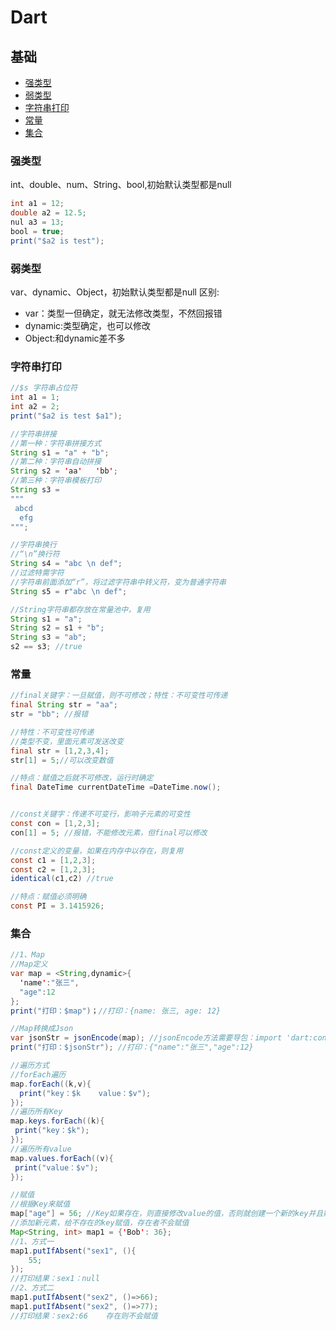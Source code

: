 # Dart

## 基础</br>
* [强类型](#强类型)
* [弱类型](#弱类型)
* [字符串打印](#字符串打印)
* [常量](#常量)
* [集合](#集合)



### 强类型
int、double、num、String、bool,初始默认类型都是null
```java
int a1 = 12;
double a2 = 12.5;
nul a3 = 13;
bool = true;
print("$a2 is test");
````


### 弱类型
var、dynamic、Object，初始默认类型都是null
区别:
* var：类型一但确定，就无法修改类型，不然回报错
* dynamic:类型确定，也可以修改
* Object:和dynamic差不多


### 字符串打印
```java
//$s 字符串占位符
int a1 = 1;
int a2 = 2;
print("$a2 is test $a1");

//字符串拼接
//第一种：字符串拼接方式
String s1 = "a" + "b";
//第二种：字符串自动拼接
String s2 = 'aa'   'bb';
//第三种：字符串模板打印
String s3 = 
"""
 abcd
  efg
""";

//字符串换行
//“\n”换行符
String s4 = "abc \n def";
//过滤特需字符
//字符串前面添加“r”，将过滤字符串中转义符，变为普通字符串
String s5 = r"abc \n def";

//String字符串都存放在常量池中，复用
String s1 = "a";
String s2 = s1 + "b";
String s3 = "ab";
s2 == s3; //true
```

### 常量
```java
//final关键字：一旦赋值，则不可修改；特性：不可变性可传递 
final String str = "aa";
str = "bb"; //报错

//特性：不可变性可传递
//类型不变，里面元素可发送改变
final str = [1,2,3,4];
str[1] = 5;//可以改变数值

//特点：赋值之后就不可修改，运行时确定
final DateTime currentDateTime =DateTime.now();


//const关键字：传递不可变行，影响子元素的可变性
const con = [1,2,3];
con[1] = 5; //报错，不能修改元素，但final可以修改

//const定义的变量，如果在内存中以存在，则复用
const c1 = [1,2,3];
const c2 = [1,2,3];
identical(c1,c2) //true

//特点：赋值必须明确
const PI = 3.1415926;
```

### 集合
```java
//1、Map
//Map定义
var map = <String,dynamic>{
  'name':"张三",
  "age":12
};
print("打印：$map")；//打印：{name: 张三, age: 12}

//Map转换成Json
var jsonStr = jsonEncode(map); //jsonEncode方法需要导包：import 'dart:convert';
print("打印：$jsonStr"); //打印：{"name":"张三","age":12}

//遍历方式
//forEach遍历
map.forEach((k,v){
  print("key：$k    value：$v");
});
//遍历所有Key
map.keys.forEach((k){
 print("key：$k");
});
//遍历所有value
map.values.forEach((v){
 print("value：$v");
});

//赋值
//根据Key来赋值
map["age"] = 56; //Key如果存在，则直接修改value的值，否则就创建一个新的key并且赋值。
//添加新元素，给不存在的key赋值，存在者不会赋值
Map<String, int> map1 = {'Bob': 36};
//1、方式一
map1.putIfAbsent("sex1", (){
    55;
});
//打印结果：sex1：null
//2、方式二
map1.putIfAbsent("sex2", ()=>66);
map1.putIfAbsent("sex2", ()=>77);
//打印结果：sex2:66    存在则不会赋值




```

